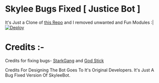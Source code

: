 # Skylee Bugs Fixed [ Justice Bot ]
It's Just a Clone of [this Repo](https://github.com/EmiliaDevs/SkyleeBot) and I removed unwanted and Fun Modules :|
[![Deploy](https://www.herokucdn.com/deploy/button.svg)](https://heroku.com/deploy?template=https://github.com/jayantkageri/NetworkManager)



# Credits :-

Credits for fixing bugs- [StarkGang](https://github.com/StarkGang) and [God Stick](https://github.com/EmiliaDevs)


Credits For Designing The Bot Goes To It's Original Developers. It's Just A Bug Fixed Version Of SkyleeBot.
